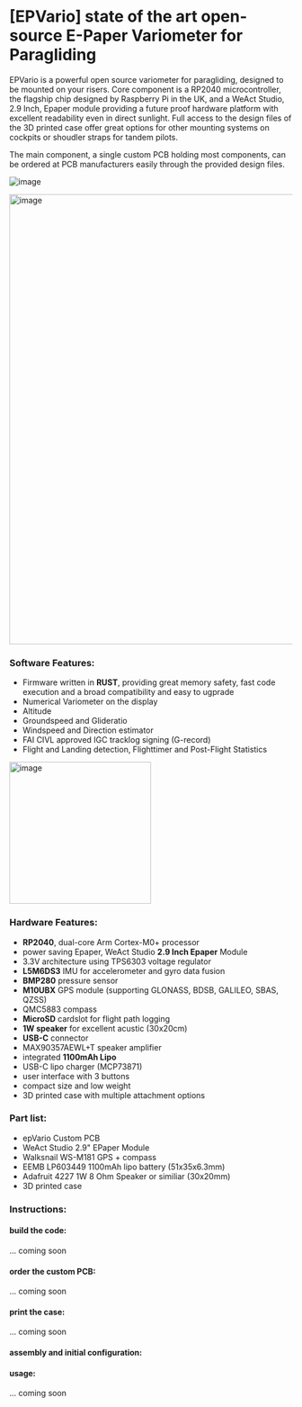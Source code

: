 # [EPVario]  state of the art open-source E-Paper Variometer for Paragliding

EPVario is a powerful open source variometer for paragliding, designed to be mounted on your risers.
Core component is a RP2040 microcontroller, the flagship chip designed by Raspberry Pi in the UK, and a WeAct Studio, 2.9 Inch, Epaper module providing a future proof hardware platform with excellent readability even in direct sunlight.
Full access to the design files of the 3D printed case offer great options for other mounting systems on cockpits or shoudler straps for tandem pilots.

The main component, a single custom PCB holding most components, can be ordered at PCB manufacturers easily through the provided design files.

![image](https://github.com/user-attachments/assets/b1dfbc78-c23f-4806-93fc-69b596cbea38)

<img width="800" alt="image" src="https://github.com/user-attachments/assets/4dd2d3aa-1ad8-4e8d-8e13-0699db8e57dd" />


### Software Features:
- Firmware written in **RUST**, providing great memory safety, fast code execution and a broad compatibility and easy to ugprade
- Numerical Variometer on the display
- Altitude
- Groundspeed and Glideratio
- Windspeed and Direction estimator
- FAI CIVL approved IGC tracklog signing (G-record)
- Flight and Landing detection, Flighttimer and Post-Flight Statistics
<img width="252" alt="image" src="https://github.com/user-attachments/assets/1f4ca641-3fc2-4881-8fe6-9fa85e84d0f9" />

### Hardware Features:
- **RP2040**, dual-core Arm Cortex-M0+ processor
- power saving Epaper, WeAct Studio **2.9 Inch Epaper** Module
- 3.3V architecture using TPS6303 voltage regulator
- **L5M6DS3** IMU for accelerometer and gyro data fusion
- **BMP280** pressure sensor 
- **M10UBX** GPS module (supporting GLONASS, BDSB, GALILEO, SBAS, QZSS)
- QMC5883 compass
- **MicroSD** cardslot for flight path logging
- **1W speaker** for excellent acustic (30x20cm)
- **USB-C** connector
- MAX90357AEWL+T speaker amplifier
- integrated **1100mAh Lipo**
- USB-C lipo charger (MCP73871)
- user interface with 3 buttons 
- compact size and low weight
- 3D printed case with multiple attachment options

### Part list:
- epVario Custom PCB
- WeAct Studio 2.9" EPaper Module
- Walksnail WS-M181 GPS + compass
- EEMB LP603449 1100mAh lipo battery (51x35x6.3mm)
- Adafruit 4227 1W 8 Ohm Speaker or similiar (30x20mm)
- 3D printed case


### Instructions:
####  build the code:
...
coming soon

#### order the custom PCB:
...
coming soon

#### print the case:
...
coming soon

#### assembly and initial configuration:

#### usage:
...
coming soon
